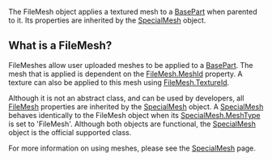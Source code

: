 The FileMesh object applies a textured mesh to a [BasePart](https://developer.roblox.com/en-us/api-reference/class/BasePart) when parented to it. Its properties are inherited by the [SpecialMesh](https://developer.roblox.com/en-us/api-reference/class/SpecialMesh) object.

What is a FileMesh?
-------------------

FileMeshes allow user uploaded meshes to be applied to a [BasePart](https://developer.roblox.com/en-us/api-reference/class/BasePart). The mesh that is applied is dependent on the [FileMesh.MeshId](https://developer.roblox.com/en-us/api-reference/property/FileMesh/MeshId) property. A texture can also be applied to this mesh using [FileMesh.TextureId](https://developer.roblox.com/en-us/api-reference/property/FileMesh/TextureId).

Although it is not an abstract class, and can be used by developers, all [FileMesh](https://developer.roblox.com/en-us/api-reference/class/FileMesh) properties are inherited by the [SpecialMesh](https://developer.roblox.com/en-us/api-reference/class/SpecialMesh) object. A [SpecialMesh](https://developer.roblox.com/en-us/api-reference/class/SpecialMesh) behaves identically to the FileMesh object when its [SpecialMesh.MeshType](https://developer.roblox.com/en-us/api-reference/property/SpecialMesh/MeshType) is set to 'FileMesh'. Although both objects are functional, the [SpecialMesh](https://developer.roblox.com/en-us/api-reference/class/SpecialMesh) object is the official supported class.

For more information on using meshes, please see the [SpecialMesh](https://developer.roblox.com/en-us/api-reference/class/SpecialMesh) page.